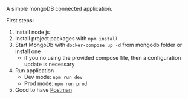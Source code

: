 A simple mongoDB connected application.

First steps:

1. Install node js
2. Install project packages with `npm install`
3. Start MongoDb with `docker-compose up -d` from mongodb folder or install one 
    - if you no using the provided compose file, then a configuration update is necessary
4. Run application
    - Dev mode: `npm run dev`
    - Prod mode: `npm run prod`
5. Good to have [Postman](https://www.postman.com/)
